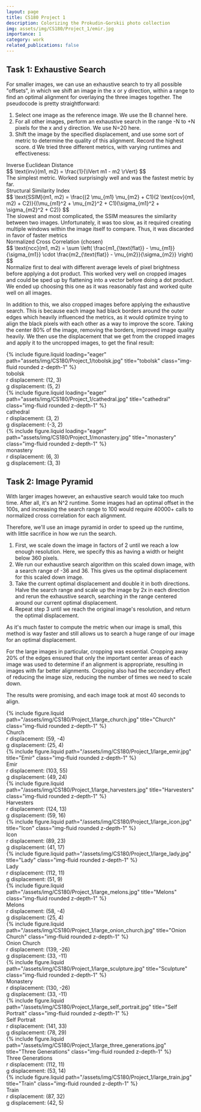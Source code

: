 ```yaml
---
layout: page
title: CS180 Project 1
description: Colorizing the Prokudin-Gorskii photo collection
img: assets/img/CS180/Project_1/emir.jpg
importance: 1
category: work
related_publications: false
---
```


## Task 1: Exhaustive Search

For smaller images, we can use an exhaustive search to try all possible "offsets", in which we shift an image in the x or y direction, within a range to find an optimal alignment for overlaying the three images together. The pseudocode is pretty straightforward:

1. Select one image as the reference image. We use the B channel here.
2. For all other images, perform an exhaustive search in the range -N to +N pixels for the x and y direction. We use N=20 here.
3. Shift the image by the specified displacement, and use some sort of metric to determine the quality of this alignment. Record the highest score.
d
We tried three different metrics, with varying runtimes and effectiveness:

<div class="row">
    <div class="col-sm mt-3 mt-md-0">
        <div class="text-center">
            Inverse Euclidean Distance
        </div>
        $$ \text{inv}(m1, m2) = \frac{1}{\lVert m1 - m2 \rVert} $$
        <div class="caption">
            The simplest metric. Worked surprisingly well and was the fastest metric by far.
        </div>
    </div>
    <div class="col-sm mt-3 mt-md-0">
        <div class="text-center">
            Structural Similarity Index
        </div>
        $$ \text{SSIM}(m1, m2) = \frac{(2 \mu_{m1} \mu_{m2} + C1)(2 \text{cov}(m1, m2) + C2)}{(\mu_{m1}^2 + \mu_{m2}^2 + C1)(\sigma_{m1}^2 + \sigma_{m2}^2 + C2)} $$
        <div class="caption">
            The slowest and most complicated, the SSIM measures the similarity between two images. Unfortunately, it was too slow, as it required creating multiple windows within the image itself to compare. Thus, it was discarded in favor of faster metrics
        </div>
    </div>
    <div class="col-sm mt-3 mt-md-0">
        <div class="text-center">
            Normalized Cross Correlation (chosen)
        </div>
        $$ \text{ncc}(m1, m2) = \sum \left( \frac{m1_{\text{flat}} - \mu_{m1}}{\sigma_{m1}} \cdot \frac{m2_{\text{flat}} - \mu_{m2}}{\sigma_{m2}} \right) $$
        <div class="caption">
            Normalize first to deal with different average levels of pixel brightness before applying a dot product. This worked very well on cropped images and could be sped up by flattening into a vector before doing a dot product. We ended up choosing this one as it was reasonably fast and worked quite well on all images.
        </div>
    </div>
</div>

In addition to this, we also cropped images before applying the exhaustive search. This is because each image had black borders around the outer edges which heavily influenced the metrics, as it would optimize trying to align the black pixels with each other as a way to improve the score. Taking the center 80% of the image, removing the borders, improved image quality heavily. We then use the displacement that we get from the cropped images and apply it to the uncropped images, to get the final result:

<div class="row">
    <div class="col-sm mt-3 mt-md-0">
        {% include figure.liquid loading="eager" path="assets/img/CS180/Project_1/tobolsk.jpg" title="tobolsk" class="img-fluid rounded z-depth-1" %}
        <div class="caption">
            tobolsk <br>
            r displacement: (12, 3) <br>
            g displacement: (5, 2)
        </div>
    </div>
    <div class="col-sm mt-3 mt-md-0">
        {% include figure.liquid loading="eager" path="assets/img/CS180/Project_1/cathedral.jpg" title="cathedral" class="img-fluid rounded z-depth-1" %}
        <div class="caption">
            cathedral <br>
            r displacement: (3, 2) <br>
            g displacement: (-3, 2)
        </div>
    </div>
    <div class="col-sm mt-3 mt-md-0">
        {% include figure.liquid loading="eager" path="assets/img/CS180/Project_1/monastery.jpg" title="monastery" class="img-fluid rounded z-depth-1" %}
        <div class="caption">
            monastery <br>
            r displacement: (6, 3) <br>
            g displacement: (3, 3)
        </div>
    </div>
</div>

## Task 2: Image Pyramid

With larger images however, an exhaustive search would take too much time. After all, it's an N^2 runtime. Some images had an optimal offset in the 100s, and increasing the search range to 100 would require 40000+ calls to normalized cross correlation for each alignment.

Therefore, we'll use an image pyramid in order to speed up the runtime, with little sacrifice in how we run the search.

1. First, we scale down the image in factors of 2 until we reach a low enough resolution. Here, we specify this as having a width or height below 360 pixels.
2. We run our exhaustive search algorithm on this scaled down image, with a search range of -36 and 36. This gives us the optimal displacement for this scaled down image.
3. Take the current optimal displacement and double it in both directions. Halve the search range and scale up the image by 2x in each direction and rerun the exhaustive search, searching in the range centered around our current optimal displacement.
4. Repeat step 3 until we reach the original image's resolution, and return the optimal displacement.

As it's much faster to compute the metric when our image is small, this method is way faster and still allows us to search a huge range of our image for an optimal displacement.

For the large images in particular, cropping was essential. Cropping away 20% of the edges ensured that only the important center areas of each image was used to determine if an alignment is appropriate, resulting in images with far better alignments. Cropping also had the secondary effect of reducing the image size, reducing the number of times we need to scale down.

The results were promising, and each image took at most 40 seconds to align.

<div class="row justify-content-sm-center">
    <div class="col-sm mt-3 mt-md-0">
        {% include figure.liquid path="/assets/img/CS180/Project_1/large_church.jpg" title="Church" class="img-fluid rounded z-depth-1" %}
        <div class="caption">
            Church <br>
            r displacement: (59, -4) <br>
            g displacement: (25, 4)
        </div>
    </div>
    <div class="col-sm mt-3 mt-md-0">
        {% include figure.liquid path="/assets/img/CS180/Project_1/large_emir.jpg" title="Emir" class="img-fluid rounded z-depth-1" %}
        <div class="caption">
            Emir <br>
            r displacement: (103, 55) <br>
            g displacement: (49, 24)
        </div>
    </div>
    <div class="col-sm mt-3 mt-md-0">
        {% include figure.liquid path="/assets/img/CS180/Project_1/large_harvesters.jpg" title="Harvesters" class="img-fluid rounded z-depth-1" %}
        <div class="caption">
            Harvesters <br>
            r displacement: (124, 13) <br>
            g displacement: (59, 16)
        </div>
    </div>
</div>
<div class="row justify-content-sm-center">
    <div class="col-sm mt-3 mt-md-0">
        {% include figure.liquid path="/assets/img/CS180/Project_1/large_icon.jpg" title="Icon" class="img-fluid rounded z-depth-1" %}
        <div class="caption">
            Icon <br>
            r displacement: (89, 23) <br>
            g displacement: (41, 17)
        </div>
    </div>
    <div class="col-sm mt-3 mt-md-0">
        {% include figure.liquid path="/assets/img/CS180/Project_1/large_lady.jpg" title="Lady" class="img-fluid rounded z-depth-1" %}
        <div class="caption">
            Lady <br>
            r displacement: (112, 11) <br>
            g displacement: (51, 9)
        </div>
    </div>
    <div class="col-sm mt-3 mt-md-0">
        {% include figure.liquid path="/assets/img/CS180/Project_1/large_melons.jpg" title="Melons" class="img-fluid rounded z-depth-1" %}
        <div class="caption">
            Melons <br>
            r displacement: (58, -4) <br>
            g displacement: (25, 4)
        </div>
    </div>
</div>
<div class="row justify-content-sm-center">
    <div class="col-sm mt-3 mt-md-0">
        {% include figure.liquid path="/assets/img/CS180/Project_1/large_onion_church.jpg" title="Onion Church" class="img-fluid rounded z-depth-1" %}
        <div class="caption">
            Onion Church <br>
            r displacement: (139, -26) <br>
            g displacement: (33, -11)
        </div>
    </div>
    <div class="col-sm mt-3 mt-md-0">
        {% include figure.liquid path="/assets/img/CS180/Project_1/large_sculpture.jpg" title="Sculpture" class="img-fluid rounded z-depth-1" %}
        <div class="caption">
            Monastery <br>
            r displacement: (130, -26) <br>
            g displacement: (33, -11)
        </div>
    </div>
    <div class="col-sm mt-3 mt-md-0">
        {% include figure.liquid path="/assets/img/CS180/Project_1/large_self_portrait.jpg" title="Self Portrait" class="img-fluid rounded z-depth-1" %}
        <div class="caption">
            Self Portrait <br>
            r displacement: (141, 33) <br>
            g displacement: (78, 29)
        </div>
    </div>
</div>
<div class="row justify-content-sm-center">
    <div class="col-sm mt-3 mt-md-0">
       {% include figure.liquid path="/assets/img/CS180/Project_1/large_three_generations.jpg" title="Three Generations" class="img-fluid rounded z-depth-1" %}
        <div class="caption">
            Three Generations <br>
            r displacement: (112, 11) <br>
            g displacement: (53, 14)
        </div>
    </div>
    <div class="col-sm mt-3 mt-md-0">
        {% include figure.liquid path="/assets/img/CS180/Project_1/large_train.jpg" title="Train" class="img-fluid rounded z-depth-1" %}
        <div class="caption">
            Train <br>
            r displacement: (87, 32) <br>
            g displacement: (42, 5)
        </div>
    </div>
</div>